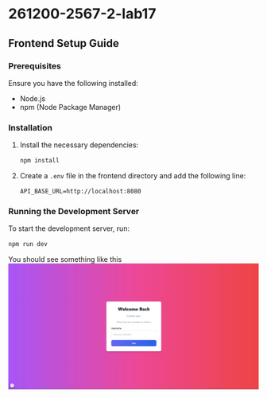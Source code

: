 # 261200-2567-2-lab17

## Frontend Setup Guide

### Prerequisites

Ensure you have the following installed:
- Node.js
- npm (Node Package Manager)

### Installation

1. Install the necessary dependencies:
    ```sh
    npm install
    ```

2. Create a `.env` file in the frontend directory and add the following line:
    ```env
    API_BASE_URL=http://localhost:8080
    ```

### Running the Development Server

To start the development server, run:
```sh
npm run dev
```

You should see something like this
![alt text](https://github.com/261200-2567-2/261200-2567-2-lab17/blob/main/frontend/public/screenshot.JPG)